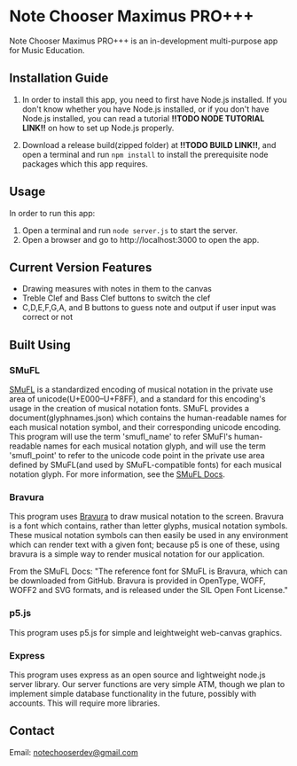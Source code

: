 # Note Chooser Maximus PRO+++
Note Chooser Maximus PRO+++ is an in-development multi-purpose app for Music Education. 

## Installation Guide
1. In order to install this app, you need to first have Node.js installed. If you don't know whether you have Node.js installed, or if you don't have Node.js installed, you can read a tutorial **!!TODO NODE TUTORIAL LINK!!** on how to set up Node.js properly. 

0. Download a release build(zipped folder) at **!!TODO BUILD LINK!!**, and open a terminal and run `npm install` to install the prerequisite node packages which this app requires.

## Usage

In order to run this app: 
1. Open a terminal and run `node server.js` to start the server.
0. Open a browser and go to http://localhost:3000 to open the app.

## Current Version Features

 - Drawing measures with notes in them to the canvas
 - Treble Clef and Bass Clef buttons to switch the clef
 - C,D,E,F,G,A, and B buttons to guess note and output if user input was correct or not

## Built Using

### SMuFL
[SMuFL](https://www.smufl.org/) is a standardized encoding of musical notation in the private use area of unicode(U+E000–U+F8FF), and a standard for this encoding's usage in the creation of musical notation fonts. SMuFL provides a document(glyphnames.json) which contains the human-readable names for each musical notation symbol, and their  corresponding unicode encoding. This program will use the term 'smufl_name' to refer SMuFl's human-readable names for each musical notation glyph, and will use the term 'smufl_point' to refer to the unicode code point in the private use area defined by SMuFL(and used by SMuFL-compatible fonts) for each musical notation glyph. For more information, see the [SMuFL Docs](https://w3c.github.io/smufl/latest/index.html).

### Bravura
This program uses [Bravura](https://www.smufl.org/fonts/#Bravura) to draw musical notation to the screen. Bravura is a font which contains, rather than letter glyphs, musical notation symbols. These musical notation symbols can then easily be used in any environment which can render text with a given font; because p5 is one of these, using bravura is a simple way to render musical notation for our application.


From the SMuFL Docs: "The reference font for SMuFL is Bravura, which can be downloaded from GitHub. Bravura is provided in OpenType, WOFF, WOFF2 and SVG formats, and is released under the SIL Open Font License."

### p5.js

This program uses p5.js for simple and leightweight web-canvas graphics. 

### Express

This program uses express as an open source and lightweight node.js server library. Our server functions are very simple ATM, though we plan to implement simple database functionality in the future, possibly with accounts. This will require more libraries.



## Contact

Email: notechooserdev@gmail.com